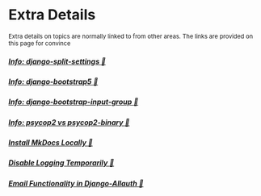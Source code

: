 # Extra Details 
<small>Extra details on topics are normally linked to from other areas.  The links are provided on this page for convince</small>

##### [Info: django-split-settings :link:](extras/django-split-settings.md)
##### [Info: django-bootstrap5 :link:](extras/forms-w-django-bootstrap5.md)
##### [Info: django-bootstrap-input-group :link:](extras/forms-w-django-bootstrap-input-group.md)  
##### [Info: psycop2 vs psycop2-binary :link:](extras/psycopg2-binary_vs_psycopg2.md)
##### [Install MkDocs Locally :link:](extras/mkdocs_install_locally.md)
##### [Disable Logging Temporarily :link:](extras/disable_log_messages.md)
##### [Email Functionality in Django-Allauth :link:](extras/email.md)
